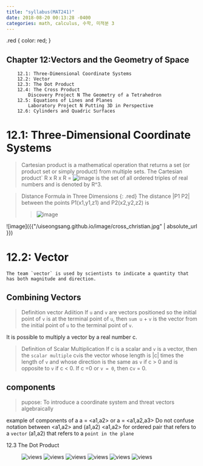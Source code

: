 ```yaml
---
title: "syllabus(MAT241)"
date: 2018-08-20 00:13:28 -0400
categories: math, calculus, 수학, 미적분 3
---
```

.red {
  color: red;
}

## Chapter 12:Vectors and the Geometry of Space
        12.1: Three-Dimensional Coordinate Systems
        12.2: Vector
        12.3: The Dot Product
        12.4: The Cross Product
            Discovery Project N The Geometry of a Tetrahedron
        12.5: Equations of Lines and Planes
            Laboratory Project N Putting 3D in Perspective
        12.6: Cylinders and Quadric Surfaces



# 12.1: Three-Dimensional Coordinate Systems
> Cartesian product is a mathematical operation that returns a set (or product set or simply product) from multiple sets. 
>The Cartesian product` R x R x R = ![image](https://drive.google.com/open?id=1We9Yti_rEGGkpsJcEthI6R8xJrjGwTB0) is the set of all ordered triples of real numbers and is denoted by R^3.
    
> Distance Formula in Three Dimensions {: .red} The distance |P1 P2| between the points P1(x1,y1,z1) and P2(x2,y2,z2) is
>> ![image](https://drive.google.com/open?id=11PN999rKV4SqJZVsqH-j7zH7YohWk69i)

![image]({{"/uiseongsang.github.io/image/cross_christian.jpg" | absolute_url }})



# 12.2: Vector
    The team `vector` is used by scientists to indicate a quantity that has both magnitude and direction.

## Combining Vectors

> Definition vector Adiition
    If `u` and `v` are vectors positioned so the initial point of `v` is at the terminal point of `u`, then `sum u` + `v` is the vector from the initial point of `u` to the terminal point of `v`.

It is possible to multiply a vector by a real number c.
> Definition of Scalar Multiplication
    If c is a scalar and `v` is a vector, then the `scalar multiple` c`v`is the vector whose length is |c| times the length of `v` and whose direction is the same as `v` if c > 0 and is opposite to `v` if c < 0. If c =0 or `v = 0`, then c`v` = 0.

## components
>   pupose: To introduce a coordinate system and threat vectors algebraically

example of components of a
a = <a1,a2> or a = <a1,a2,a3>
Do not confuse notation between <a1,a2> and (a1,a2)
<a1,a2> for ordered pair that refers to a `vector`
(a1,a2) that refers to a `point in the plane`



12.3 The Dot Product

<figure>
<img src="/assets/post-img/mat241/12_1.jpg" alt="views">
<img src="/assets/post-img/mat241/12_2.jpg" alt="views">
<img src="/assets/post-img/mat241/12_3.jpg" alt="views">
<img src="/assets/post-img/mat241/12_4.jpg" alt="views">
<img src="/assets/post-img/mat241/12_5.jpg" alt="views">
<img src="/assets/post-img/mat241/12_6.jpg" alt="views">
</figure>

